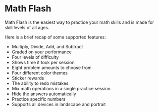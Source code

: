# Math Flash
Math Flash is the easiest way to practice your math skills and is made for skill levels of all ages.

Here is a brief recap of some supported features:

- Multiply, Divide, Add, and Subtract
- Graded on your performance
- Four levels of difficulty
- Shows time it took per session
- Eight problem amounts to choose from
- Four different color themes
- Sticker rewards
- The ability to redo mistakes
- Mix math operations in a single practice session
- Hide the answers automatically
- Practice specific numbers
- Supports all devices in landscape and portrait
